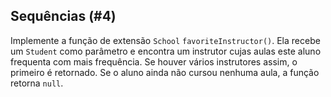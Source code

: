 ## Sequências (#4)

Implemente a função de extensão `School` `favoriteInstructor()`. Ela recebe um `Student` como parâmetro e encontra um instrutor cujas aulas este aluno frequenta com mais frequência. Se houver vários instrutores assim, o primeiro é retornado. Se o aluno ainda não cursou nenhuma aula, a função retorna `null`.